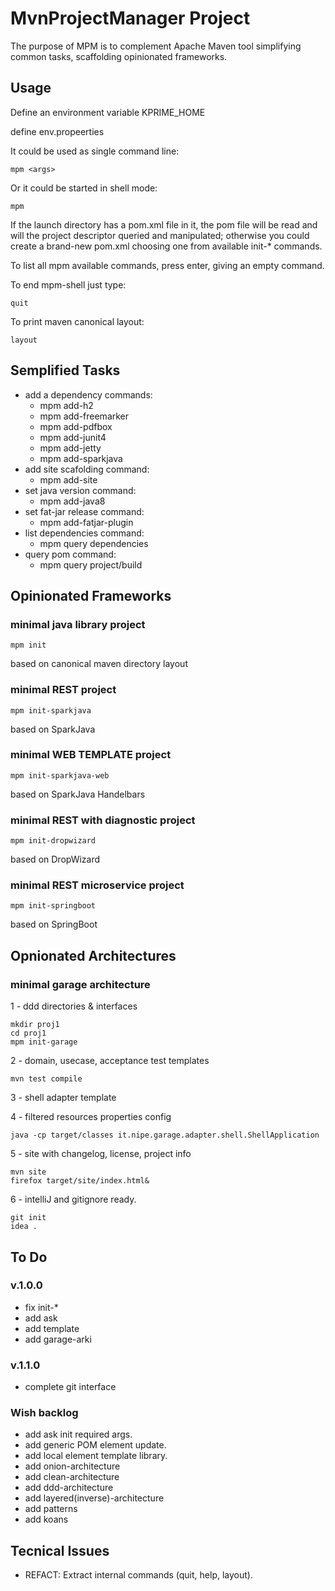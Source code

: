 # MvnProjectManager Project

The purpose of MPM is to complement Apache Maven tool
simplifying common tasks, scaffolding opinionated frameworks.
 
## Usage

Define an environment variable KPRIME_HOME

define env.propeerties

It could be used as single command line:

    mpm <args>
    
Or it could be started in shell mode: 

    mpm

If the launch directory has a pom.xml file in it, the pom file will be read and will the project descriptor queried and manipulated;
otherwise you could create a brand-new pom.xml choosing one from available init-* commands. 

To list all mpm available commands, press enter, giving an empty command.


To end mpm-shell just type:
    
    quit

To print maven canonical layout:

    layout

## Semplified Tasks
* add a dependency commands:
    * mpm add-h2
    * mpm add-freemarker
    * mpm add-pdfbox
    * mpm add-junit4
    * mpm add-jetty
    * mpm add-sparkjava
* add site scafolding command:
    * mpm add-site
* set java version command:
    * mpm add-java8
* set fat-jar release command:
    * mpm add-fatjar-plugin
* list dependencies command:
    * mpm query dependencies
* query pom command:
    * mpm query project/build

## Opinionated Frameworks
### minimal java library project
    mpm init 
based on canonical maven directory layout
### minimal REST project
    mpm init-sparkjava
based on SparkJava
### minimal WEB TEMPLATE project
    mpm init-sparkjava-web
based on SparkJava Handelbars
### minimal REST with diagnostic project
    mpm init-dropwizard
based on DropWizard
### minimal REST microservice project
    mpm init-springboot
based on SpringBoot

## Opnionated Architectures
### minimal garage architecture
1 - ddd directories & interfaces


    mkdir proj1
    cd proj1
    mpm init-garage

2 - domain, usecase, acceptance test templates


    mvn test compile

3 - shell adapter template

4 - filtered resources properties config


    java -cp target/classes it.nipe.garage.adapter.shell.ShellApplication

5 - site with changelog, license, project info


    mvn site
    firefox target/site/index.html&

6 - intelliJ and gitignore ready.
 
    git init
    idea .
    
## To Do

### v.1.0.0
* fix init-*
* add ask
* add template
* add garage-arki

### v.1.1.0
* complete git interface

### Wish backlog
* add ask init required args. 
* add generic POM element update.
* add local element template library.
* add onion-architecture
* add clean-architecture
* add ddd-architecture
* add layered(inverse)-architecture
* add patterns
* add koans

## Tecnical Issues

* REFACT: Extract internal commands (quit, help, layout).
